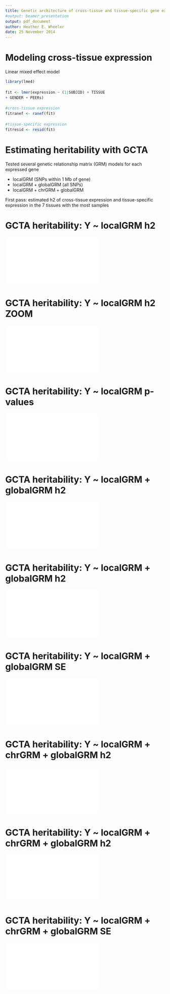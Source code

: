```yaml
---
title: Genetic architecture of cross-tissue and tissue-specific gene expression
#output: beamer_presentation
output: pdf_document
author: Heather E. Wheeler
date: 25 November 2014
---
```




Modeling cross-tissue expression
========================================================
Linear mixed effect model

```r
library(lme4)

fit <- lmer(expression ~ (1|SUBJID) + TISSUE 
+ GENDER + PEERs) 

#cross-tissue expression
fitranef <- ranef(fit) 

#tissue-specific expression
fitresid <- resid(fit) 
```

Estimating heritability with GCTA
========================================================

Tested several genetic relationship matrix (GRM) models for each expressed gene

- localGRM (SNPs within 1 Mb of gene)
- localGRM + globalGRM (all SNPs)
- localGRM + chrGRM + globalGRM

First pass: estimated h2 of cross-tissue expression and tissue-specific expression in the 7 tissues with the most samples

GCTA heritability: Y ~ localGRM h2
========================================================
![alt text](plots/hist_GTEx_localGRM_h2_2014-11-25.pdf)

GCTA heritability: Y ~ localGRM h2 **ZOOM**
========================================================
![alt text](plots/hist_GTEx_localGRM_h2_ylim3000_2014-11-25.pdf)

GCTA heritability: Y ~ localGRM p-values
========================================================
![alt text](plots/hist_GTEx_localGRM_p_2014-11-25.pdf)

GCTA heritability: Y ~ localGRM + globalGRM h2 
========================================================
![alt text](plots/scatter_GTEx_localGRM_globalGRM_h2_2014-11-25.pdf)

GCTA heritability: Y ~ localGRM + globalGRM h2 
========================================================
![alt text](plots/hist_GTEx_localGRM_globalGRM_h2_2014-11-25.pdf)

GCTA heritability: Y ~ localGRM + globalGRM SE 
========================================================
![alt text](plots/hist_GTEx_localGRM_globalGRM_SE_2014-11-25.pdf)

GCTA heritability: Y ~ localGRM + chrGRM + globalGRM h2 
======================================================== 
![alt text](plots/scatter_GTEx_localGRM_chrGRM_globalGRM_h2_2014-11-25.pdf)

GCTA heritability: Y ~ localGRM + chrGRM + globalGRM h2 
========================================================
![alt text](plots/hist_GTEx_localGRM_chrGRM_globalGRM_h2_2014-11-25.pdf)

GCTA heritability: Y ~ localGRM + chrGRM + globalGRM SE 
========================================================
![alt text](plots/hist_GTEx_localGRM_chrGRM_globalGRM_SE_2014-11-25.pdf)

